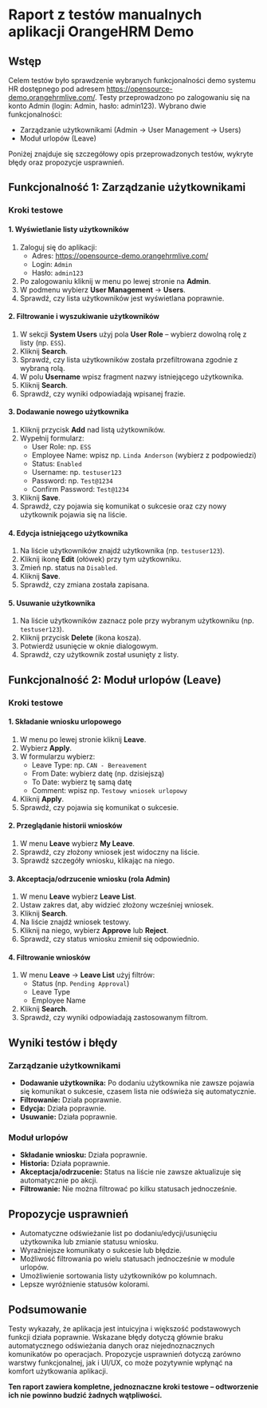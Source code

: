 # Raport z testów manualnych aplikacji OrangeHRM Demo

## Wstęp

Celem testów było sprawdzenie wybranych funkcjonalności demo systemu HR dostępnego pod adresem https://opensource-demo.orangehrmlive.com/. Testy przeprowadzono po zalogowaniu się na konto Admin (login: Admin, hasło: admin123). Wybrano dwie funkcjonalności:

- Zarządzanie użytkownikami (Admin → User Management → Users)
- Moduł urlopów (Leave)

Poniżej znajduje się szczegółowy opis przeprowadzonych testów, wykryte błędy oraz propozycje usprawnień.

## Funkcjonalność 1: Zarządzanie użytkownikami

### Kroki testowe

#### 1. Wyświetlanie listy użytkowników
1. Zaloguj się do aplikacji:  
   - Adres: https://opensource-demo.orangehrmlive.com/  
   - Login: `Admin`  
   - Hasło: `admin123`
2. Po zalogowaniu kliknij w menu po lewej stronie na **Admin**.
3. W podmenu wybierz **User Management** → **Users**.
4. Sprawdź, czy lista użytkowników jest wyświetlana poprawnie.

#### 2. Filtrowanie i wyszukiwanie użytkowników
1. W sekcji **System Users** użyj pola **User Role** – wybierz dowolną rolę z listy (np. `ESS`).
2. Kliknij **Search**.
3. Sprawdź, czy lista użytkowników została przefiltrowana zgodnie z wybraną rolą.
4. W polu **Username** wpisz fragment nazwy istniejącego użytkownika.
5. Kliknij **Search**.
6. Sprawdź, czy wyniki odpowiadają wpisanej frazie.

#### 3. Dodawanie nowego użytkownika
1. Kliknij przycisk **Add** nad listą użytkowników.
2. Wypełnij formularz:
   - User Role: np. `ESS`
   - Employee Name: wpisz np. `Linda Anderson` (wybierz z podpowiedzi)
   - Status: `Enabled`
   - Username: np. `testuser123`
   - Password: np. `Test@1234`
   - Confirm Password: `Test@1234`
3. Kliknij **Save**.
4. Sprawdź, czy pojawia się komunikat o sukcesie oraz czy nowy użytkownik pojawia się na liście.

#### 4. Edycja istniejącego użytkownika
1. Na liście użytkowników znajdź użytkownika (np. `testuser123`).
2. Kliknij ikonę **Edit** (ołówek) przy tym użytkowniku.
3. Zmień np. status na `Disabled`.
4. Kliknij **Save**.
5. Sprawdź, czy zmiana została zapisana.

#### 5. Usuwanie użytkownika
1. Na liście użytkowników zaznacz pole przy wybranym użytkowniku (np. `testuser123`).
2. Kliknij przycisk **Delete** (ikona kosza).
3. Potwierdź usunięcie w oknie dialogowym.
4. Sprawdź, czy użytkownik został usunięty z listy.

## Funkcjonalność 2: Moduł urlopów (Leave)

### Kroki testowe

#### 1. Składanie wniosku urlopowego
1. W menu po lewej stronie kliknij **Leave**.
2. Wybierz **Apply**.
3. W formularzu wybierz:
   - Leave Type: np. `CAN - Bereavement`
   - From Date: wybierz datę (np. dzisiejszą)
   - To Date: wybierz tę samą datę
   - Comment: wpisz np. `Testowy wniosek urlopowy`
4. Kliknij **Apply**.
5. Sprawdź, czy pojawia się komunikat o sukcesie.

#### 2. Przeglądanie historii wniosków
1. W menu **Leave** wybierz **My Leave**.
2. Sprawdź, czy złożony wniosek jest widoczny na liście.
3. Sprawdź szczegóły wniosku, klikając na niego.

#### 3. Akceptacja/odrzucenie wniosku (rola Admin)
1. W menu **Leave** wybierz **Leave List**.
2. Ustaw zakres dat, aby widzieć złożony wcześniej wniosek.
3. Kliknij **Search**.
4. Na liście znajdź wniosek testowy.
5. Kliknij na niego, wybierz **Approve** lub **Reject**.
6. Sprawdź, czy status wniosku zmienił się odpowiednio.

#### 4. Filtrowanie wniosków
1. W menu **Leave** → **Leave List** użyj filtrów:
   - Status (np. `Pending Approval`)
   - Leave Type
   - Employee Name
2. Kliknij **Search**.
3. Sprawdź, czy wyniki odpowiadają zastosowanym filtrom.

## Wyniki testów i błędy

### Zarządzanie użytkownikami

- **Dodawanie użytkownika:** Po dodaniu użytkownika nie zawsze pojawia się komunikat o sukcesie, czasem lista nie odświeża się automatycznie.
- **Filtrowanie:** Działa poprawnie.
- **Edycja:** Działa poprawnie.
- **Usuwanie:** Działa poprawnie.

### Moduł urlopów

- **Składanie wniosku:** Działa poprawnie.
- **Historia:** Działa poprawnie.
- **Akceptacja/odrzucenie:** Status na liście nie zawsze aktualizuje się automatycznie po akcji.
- **Filtrowanie:** Nie można filtrować po kilku statusach jednocześnie.

## Propozycje usprawnień

- Automatyczne odświeżanie list po dodaniu/edycji/usunięciu użytkownika lub zmianie statusu wniosku.
- Wyraźniejsze komunikaty o sukcesie lub błędzie.
- Możliwość filtrowania po wielu statusach jednocześnie w module urlopów.
- Umożliwienie sortowania listy użytkowników po kolumnach.
- Lepsze wyróżnienie statusów kolorami.

## Podsumowanie

Testy wykazały, że aplikacja jest intuicyjna i większość podstawowych funkcji działa poprawnie. Wskazane błędy dotyczą głównie braku automatycznego odświeżania danych oraz niejednoznacznych komunikatów po operacjach. Propozycje usprawnień dotyczą zarówno warstwy funkcjonalnej, jak i UI/UX, co może pozytywnie wpłynąć na komfort użytkowania aplikacji.

**Ten raport zawiera kompletne, jednoznaczne kroki testowe – odtworzenie ich nie powinno budzić żadnych wątpliwości.**
